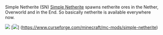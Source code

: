 Simple Netherite (SN)
[Simple Netherite](https://www.curseforge.com/minecraft/mc-mods/simple-netherite) spawns netherite ores in the Nether, Overworld and in the End. So basically netherite is available everywhere now.

[![](https://github.com/ScaredRabbitYT/dev/blob/patch-1/Downloads.svg)](https://www.curseforge.com/minecraft/mc-mods/simple-netherite)
[![](https://github.com/ScaredRabbitYT/dev/blob/patch-1/Version.svg)] (https://www.curseforge.com/minecraft/mc-mods/simple-netherite)

